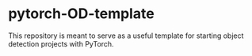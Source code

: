 # pytorch-OD-template
This repository is meant to serve as a useful template for starting object detection projects with PyTorch.
